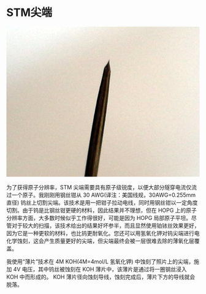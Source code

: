 # STM尖端

![尖端](./assets/etched-w-tip.jpg)

为了获得原子分辨率，STM 尖端需要具有原子级锐度，以便大部分隧穿电流仅流过一个原子。我刚刚用钢丝钳从 30 AWG(译注：美国线规，30AWG=0.255mm直径) 钨丝上切割尖端。该技术是用一把钳子拉动电线，同时用钢丝钳以一定角度切割。由于钨是比钢丝钳更硬的材料，因此结果并不理想，但在 HOPG 上的原子分辨率方面，大多数时候似乎工作得很好，可能是因为 HOPG 局部原子平坦。尽管对于较大的扫描，该技术给出的结果好坏参半，而且显然使用铂铱丝效果更好，因为它是一种更软的材料，也比钨更耐氧化。您还可以用氢氧化钾对钨尖端进行电化学蚀刻，这会产生质量更好的尖端，但尖端最终会被一层很难去除的薄氧化层覆盖。

我使用“薄片”技术在 4M KOH(4M=4mol/L 氢氧化钾) 中蚀刻了照片上的尖端，施加 4V 电压，其中钨丝被蚀刻在 KOH 薄片中，该薄片是通过将一圈钢丝浸入 KOH 中而形成的。 KOH 薄片径向蚀刻导线，蚀刻完成后，薄片下方的导线就会脱落。